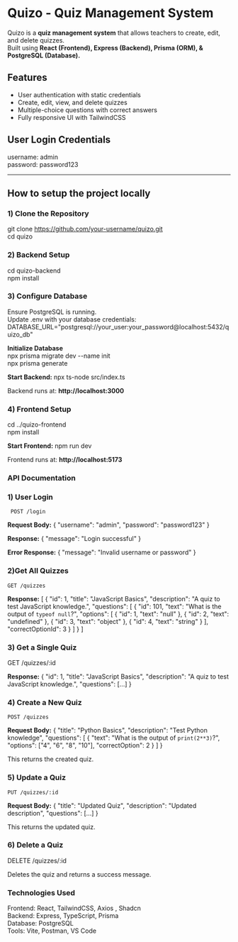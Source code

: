 # Quizo - Quiz Management System

Quizo is a **quiz management system** that allows teachers to create, edit, and delete quizzes.  
Built using **React (Frontend), Express (Backend), Prisma (ORM), & PostgreSQL (Database).**

##  Features
- User authentication with static credentials
- Create, edit, view, and delete quizzes
- Multiple-choice questions with correct answers
- Fully responsive UI with TailwindCSS

## User Login Credentials
username: admin <br>
password: password123

---

## How to setup the project locally 

### **1️) Clone the Repository**
git clone https://github.com/your-username/quizo.git <br>
cd quizo

### **2) Backend Setup**
cd quizo-backend <br>
npm install

### **3) Configure Database** 
Ensure PostgreSQL is running. <br>
Update .env with your database credentials: <br>
DATABASE_URL="postgresql://your_user:your_password@localhost:5432/quizo_db"

**Initialize Database** <br>
npx prisma migrate dev --name init <br>
npx prisma generate

**Start Backend:**
npx ts-node src/index.ts <br>

Backend runs at: **http://localhost:3000**

### 4) Frontend Setup 
cd ../quizo-frontend <br>
npm install

**Start Frontend:** 
npm run dev

Frontend runs at: **http://localhost:5173**

### **API Documentation**
### **1) User Login**
     POST /login
     
**Request Body:**
{
  "username": "admin",
  "password": "password123"
}

**Response:**
{
  "message": "Login successful"
}

**Error Response:**
{
  "message": "Invalid username or password"
}

### 2)Get All Quizzes
    GET /quizzes
    
**Response:**
[
  {
    "id": 1,
    "title": "JavaScript Basics",
    "description": "A quiz to test JavaScript knowledge.",
    "questions": [
      {
        "id": 101,
        "text": "What is the output of `typeof null`?",
        "options": [
          { "id": 1, "text": "null" },
          { "id": 2, "text": "undefined" },
          { "id": 3, "text": "object" },
          { "id": 4, "text": "string" }
        ],
        "correctOptionId": 3
      }
    ]
  }
]


### **3) Get a Single Quiz**
   GET /quizzes/:id
   
**Response:**
{
  "id": 1,
  "title": "JavaScript Basics",
  "description": "A quiz to test JavaScript knowledge.",
  "questions": [...]
}


### **4) Create a New Quiz**
    POST /quizzes

**Request Body:**
{
  "title": "Python Basics",
  "description": "Test Python knowledge",
  "questions": [
    {
      "text": "What is the output of `print(2**3)`?",
      "options": ["4", "6", "8", "10"],
      "correctOption": 2
    }
  ]
}

This returns the created quiz.

### **5) Update a Quiz**
    PUT /quizzes/:id
    
**Request Body:**
{
  "title": "Updated Quiz",
  "description": "Updated description",
  "questions": [...]
}

This returns the updated quiz.

### **6) Delete a Quiz**
DELETE /quizzes/:id

Deletes the quiz and returns a success message.

### **Technologies Used**
Frontend: React, TailwindCSS, Axios , Shadcn <br>
Backend: Express, TypeScript, Prisma <br>
Database: PostgreSQL <br>
Tools: Vite, Postman, VS Code

